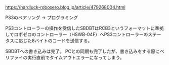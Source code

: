 

https://hardluck-roboxero.blog.jp/article/479268004.html

PS3のペアリング
→
プログラミング

PS3コントローラーの操作を受信したSBDBTはRCB3というフォーマットに準拠してロボゼロのコントローラー（HSWB-04F）へPS3コントローラーのステータスに応じた8バイトのコードを送信する。

SBDBTへの書き込みは完了。
PCとの同期も完了したが、書き込みをする際にベリファイの実行直前でタイムアウトエラーになってしまう。

